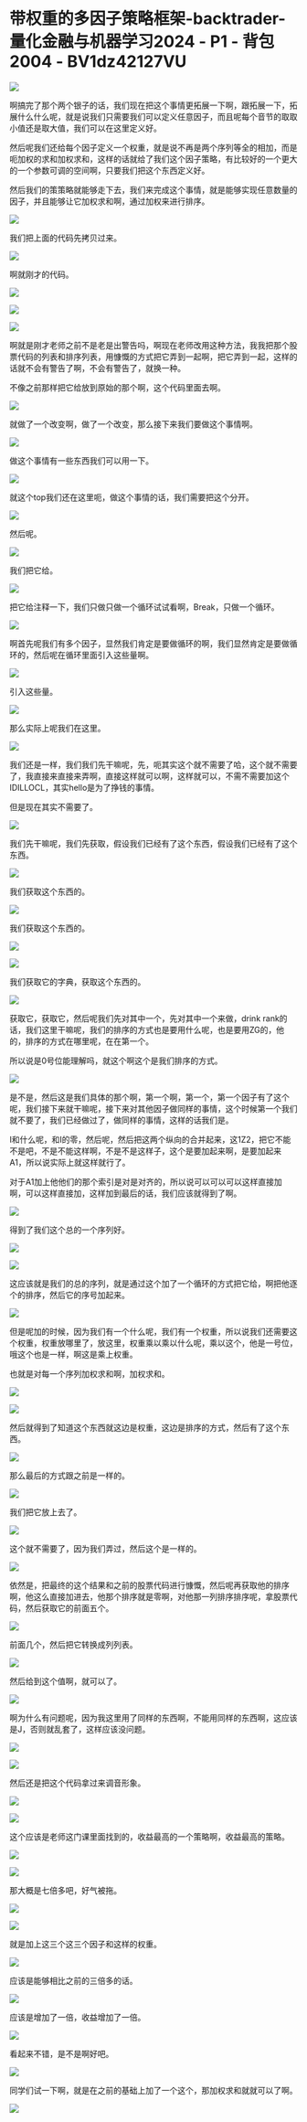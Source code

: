 # 带权重的多因子策略框架-backtrader-量化金融与机器学习2024 - P1 - 背包2004 - BV1dz42127VU

![](img/15d89997c5a05fffbf7bae474a735693_0.png)

啊搞完了那个两个银子的话，我们现在把这个事情更拓展一下啊，跟拓展一下，拓展什么什么呢，就是说我们只需要我们可以定义任意因子，而且呢每个音节的取取小值还是取大值，我们可以在这里定义好。

然后呢我们还给每个因子定义一个权重，就是说不再是两个序列等全的相加，而是呃加权的求和加权求和，这样的话就给了我们这个因子策略，有比较好的一个更大的一个参数可调的空间啊，只要我们把这个东西定义好。

然后我们的策策略就能够走下去，我们来完成这个事情，就是能够实现任意数量的因子，并且能够让它加权求和啊，通过加权来进行排序。



![](img/15d89997c5a05fffbf7bae474a735693_2.png)

我们把上面的代码先拷贝过来。

![](img/15d89997c5a05fffbf7bae474a735693_4.png)

啊就刚才的代码。

![](img/15d89997c5a05fffbf7bae474a735693_6.png)

![](img/15d89997c5a05fffbf7bae474a735693_7.png)

![](img/15d89997c5a05fffbf7bae474a735693_8.png)

啊就是刚才老师之前不是老是出警告吗，啊现在老师改用这种方法，我我把那个股票代码的列表和排序列表，用慷慨的方式把它弄到一起啊，把它弄到一起，这样的话就不会有警告了啊，不会有警告了，就换一种。

不像之前那样把它给放到原始的那个啊，这个代码里面去啊。

![](img/15d89997c5a05fffbf7bae474a735693_10.png)

就做了一个改变啊，做了一个改变，那么接下来我们要做这个事情啊。

![](img/15d89997c5a05fffbf7bae474a735693_12.png)

做这个事情有一些东西我们可以用一下。

![](img/15d89997c5a05fffbf7bae474a735693_14.png)

就这个top我们还在这里呃，做这个事情的话，我们需要把这个分开。

![](img/15d89997c5a05fffbf7bae474a735693_16.png)

然后呢。

![](img/15d89997c5a05fffbf7bae474a735693_18.png)

我们把它给。

![](img/15d89997c5a05fffbf7bae474a735693_20.png)

把它给注释一下，我们只做只做一个循环试试看啊，Break，只做一个循环。

![](img/15d89997c5a05fffbf7bae474a735693_22.png)

啊首先呢我们有多个因子，显然我们肯定是要做循环的啊，我们显然肯定是要做循环的，然后呢在循环里面引入这些量啊。



![](img/15d89997c5a05fffbf7bae474a735693_24.png)

引入这些量。

![](img/15d89997c5a05fffbf7bae474a735693_26.png)

那么实际上呢我们在这里。

![](img/15d89997c5a05fffbf7bae474a735693_28.png)

我们还是一样，我们我们先干嘛呢，先，呃其实这个就不需要了哈，这个就不需要了，我直接来直接来弄啊，直接这样就可以啊，这样就可以，不需不需要加这个IDILLOCL，其实hello是为了挣钱的事情。

但是现在其实不需要了。

![](img/15d89997c5a05fffbf7bae474a735693_30.png)

我们先干嘛呢，我们先获取，假设我们已经有了这个东西，假设我们已经有了这个东西。

![](img/15d89997c5a05fffbf7bae474a735693_32.png)

我们获取这个东西的。

![](img/15d89997c5a05fffbf7bae474a735693_34.png)

我们获取这个东西的。

![](img/15d89997c5a05fffbf7bae474a735693_36.png)

![](img/15d89997c5a05fffbf7bae474a735693_37.png)

我们获取它的字典，获取这个东西的。

![](img/15d89997c5a05fffbf7bae474a735693_39.png)

获取它，获取它，然后呢我们先对其中一个，先对其中一个来做，drink rank的话，我们这里干嘛呢，我们的排序的方式也是要用什么呢，也是要用ZG的，他的，排序的方式在哪里呢，在在第一个。

所以说是0号位能理解吗，就这个啊这个是我们排序的方式。

![](img/15d89997c5a05fffbf7bae474a735693_41.png)

是不是，然后这是我们具体的那个啊，第一个啊，第一个，第一个因子有了这个呢，我们接下来就干嘛呢，接下来对其他因子做同样的事情，这个时候第一个我们就不要了，我们已经做过了，做同样的事情，这样的话我们是。

I和什么呢，和I的零，然后呢，然后把这两个纵向的合并起来，这1Z2，把它不能不是吧，不是不能这样啊，不是不是这样子，这个是要加起来啊，是要加起来A1，所以说实际上就这样就行了。

对于A1加上他他们的那个索引是对是对齐的，所以说可以可以可以这样直接加啊，可以这样直接加，这样加到最后的话，我们应该就得到了啊。



![](img/15d89997c5a05fffbf7bae474a735693_43.png)

得到了我们这个总的一个序列好。

![](img/15d89997c5a05fffbf7bae474a735693_45.png)

![](img/15d89997c5a05fffbf7bae474a735693_46.png)

这应该就是我们的总的序列，就是通过这个加了一个循环的方式把它给，啊把他逐个的排序，然后它的序号加起来。



![](img/15d89997c5a05fffbf7bae474a735693_48.png)

但是呢加的时候，因为我们有一个什么呢，我们有一个权重，所以说我们还需要这个权重，权重放哪里了，放这里，权重乘以乘以什么呢，乘以这个，他是一号位，哦这个也是一样，啊这是乘上权重。

也就是对每一个序列加权求和啊，加权求和。

![](img/15d89997c5a05fffbf7bae474a735693_50.png)

![](img/15d89997c5a05fffbf7bae474a735693_51.png)

然后就得到了知道这个东西就这边是权重，这边是排序的方式，然后有了这个东西。

![](img/15d89997c5a05fffbf7bae474a735693_53.png)

那么最后的方式跟之前是一样的。

![](img/15d89997c5a05fffbf7bae474a735693_55.png)

我们把它放上去了。

![](img/15d89997c5a05fffbf7bae474a735693_57.png)

这个就不需要了，因为我们弄过，然后这个是一样的。

![](img/15d89997c5a05fffbf7bae474a735693_59.png)

依然是，把最终的这个结果和之前的股票代码进行慷慨，然后呢再获取他的排序啊，他这么直接加进去，他那个排序就是零啊，对他那一列排序排序呢，拿股票代码，然后获取它的前面五个。



![](img/15d89997c5a05fffbf7bae474a735693_61.png)

前面几个，然后把它转换成列列表。

![](img/15d89997c5a05fffbf7bae474a735693_63.png)

然后给到这个值啊，就可以了。

![](img/15d89997c5a05fffbf7bae474a735693_65.png)

啊为什么有问题呢，因为我这里用了同样的东西啊，不能用同样的东西啊，这应该是J，否则就乱套了，这样应该没问题。



![](img/15d89997c5a05fffbf7bae474a735693_67.png)

![](img/15d89997c5a05fffbf7bae474a735693_68.png)

然后还是把这个代码拿过来调音形象。

![](img/15d89997c5a05fffbf7bae474a735693_70.png)

![](img/15d89997c5a05fffbf7bae474a735693_71.png)

这个应该是老师这门课里面找到的，收益最高的一个策略啊，收益最高的策略。

![](img/15d89997c5a05fffbf7bae474a735693_73.png)

![](img/15d89997c5a05fffbf7bae474a735693_74.png)

那大概是七倍多吧，好气被拖。

![](img/15d89997c5a05fffbf7bae474a735693_76.png)

![](img/15d89997c5a05fffbf7bae474a735693_77.png)

就是加上这三个这三个因子和这样的权重。

![](img/15d89997c5a05fffbf7bae474a735693_79.png)

应该是能够相比之前的三倍多的话。

![](img/15d89997c5a05fffbf7bae474a735693_81.png)

应该是增加了一倍，收益增加了一倍。

![](img/15d89997c5a05fffbf7bae474a735693_83.png)

看起来不错，是不是啊好吧。

![](img/15d89997c5a05fffbf7bae474a735693_85.png)

同学们试一下啊，就是在之前的基础上加了一个这个，那加权求和就就可以了啊。

![](img/15d89997c5a05fffbf7bae474a735693_87.png)